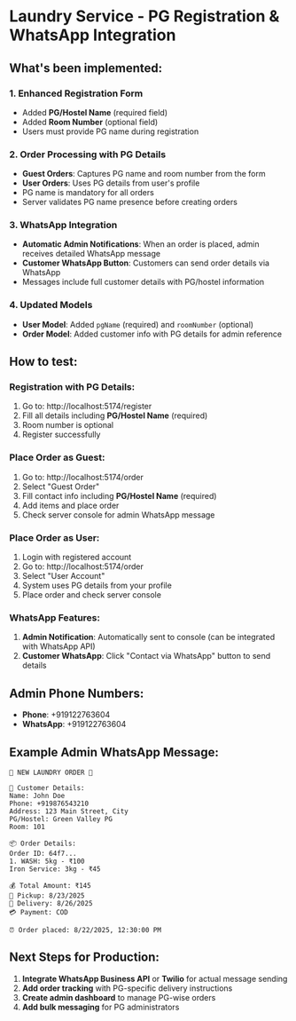 # Laundry Service - PG Registration & WhatsApp Integration

## What's been implemented:

### 1. **Enhanced Registration Form**

- Added **PG/Hostel Name** (required field)
- Added **Room Number** (optional field)
- Users must provide PG name during registration

### 2. **Order Processing with PG Details**

- **Guest Orders**: Captures PG name and room number from the form
- **User Orders**: Uses PG details from user's profile
- PG name is mandatory for all orders
- Server validates PG name presence before creating orders

### 3. **WhatsApp Integration**

- **Automatic Admin Notifications**: When an order is placed, admin receives detailed WhatsApp message
- **Customer WhatsApp Button**: Customers can send order details via WhatsApp
- Messages include full customer details with PG/hostel information

### 4. **Updated Models**

- **User Model**: Added `pgName` (required) and `roomNumber` (optional)
- **Order Model**: Added customer info with PG details for admin reference

## How to test:

### **Registration with PG Details:**

1. Go to: http://localhost:5174/register
2. Fill all details including **PG/Hostel Name** (required)
3. Room number is optional
4. Register successfully

### **Place Order as Guest:**

1. Go to: http://localhost:5174/order
2. Select "Guest Order"
3. Fill contact info including **PG/Hostel Name** (required)
4. Add items and place order
5. Check server console for admin WhatsApp message

### **Place Order as User:**

1. Login with registered account
2. Go to: http://localhost:5174/order
3. Select "User Account"
4. System uses PG details from your profile
5. Place order and check server console

### **WhatsApp Features:**

1. **Admin Notification**: Automatically sent to console (can be integrated with WhatsApp API)
2. **Customer WhatsApp**: Click "Contact via WhatsApp" button to send details

## Admin Phone Numbers:

- **Phone**: +919122763604
- **WhatsApp**: +919122763604

## Example Admin WhatsApp Message:

```
🧺 NEW LAUNDRY ORDER 🧺

👤 Customer Details:
Name: John Doe
Phone: +919876543210
Address: 123 Main Street, City
PG/Hostel: Green Valley PG
Room: 101

📦 Order Details:
Order ID: 64f7...
1. WASH: 5kg - ₹100
Iron Service: 3kg - ₹45

💰 Total Amount: ₹145
📅 Pickup: 8/23/2025
📅 Delivery: 8/26/2025
💳 Payment: COD

⏰ Order placed: 8/22/2025, 12:30:00 PM
```

## Next Steps for Production:

1. **Integrate WhatsApp Business API** or **Twilio** for actual message sending
2. **Add order tracking** with PG-specific delivery instructions
3. **Create admin dashboard** to manage PG-wise orders
4. **Add bulk messaging** for PG administrators
